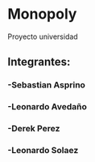 # Monopoly

Proyecto universidad


## Integrantes:
### -Sebastian Asprino
### -Leonardo Avedaño
### -Derek Perez
### -Leonardo Solaez
